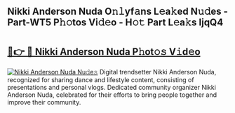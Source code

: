 ## Nikki Anderson Nuda O𝚗𝚕yf𝚊ns L𝚎a𝚔ed N𝚞𝚍es - Part-WT5 P𝚑𝚘tos Vi𝚍𝚎o - H𝚘𝚝 Part L𝚎a𝚔s IjqQ4

# <h2><a href="http://kfcxhgx.oniu.top/?m=Nikki+Anderson+Nuda">🔗👉 🔴 Nikki Anderson Nuda P𝚑ot𝚘𝚜 V𝚒d𝚎o</a></h2>

[![Nikki Anderson Nuda Nu𝚍e𝚜](https://i.imgur.com/0qMVB7G.gif)](http://kfcxhgx.oniu.top/?m=Nikki+Anderson+Nuda)
Digital trendsetter Nikki Anderson Nuda, recognized for sharing dance and lifestyle content, consisting of presentations and personal vlogs. Dedicated community organizer Nikki Anderson Nuda, celebrated for their efforts to bring people together and improve their community.  

